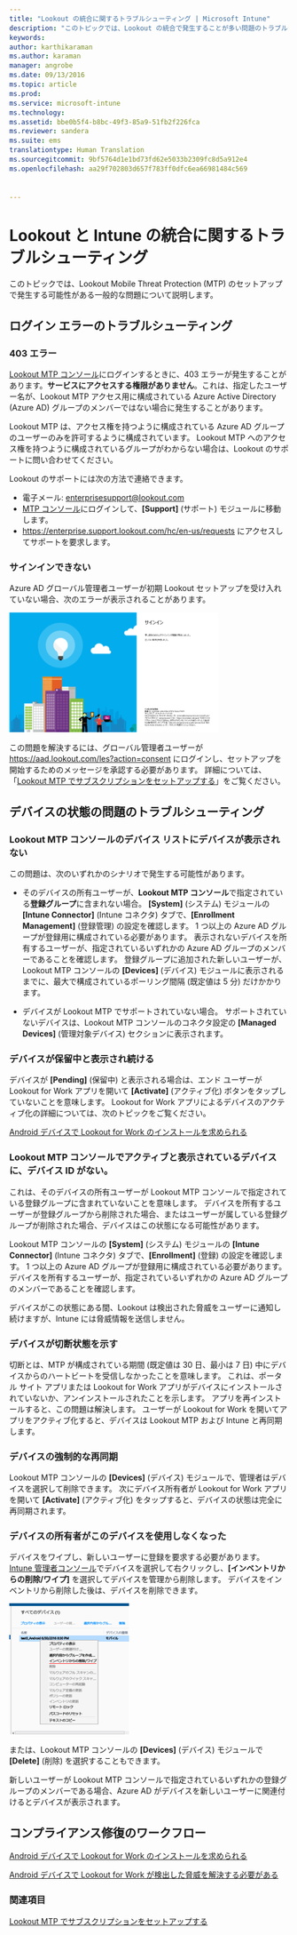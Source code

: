 ```yaml
---
title: "Lookout の統合に関するトラブルシューティング | Microsoft Intune"
description: "このトピックでは、Lookout の統合で発生することが多い問題のトラブルシューティングについて説明します"
keywords: 
author: karthikaraman
ms.author: karaman
manager: angrobe
ms.date: 09/13/2016
ms.topic: article
ms.prod: 
ms.service: microsoft-intune
ms.technology: 
ms.assetid: bbe0b5f4-b8bc-49f3-85a9-51fb2f226fca
ms.reviewer: sandera
ms.suite: ems
translationtype: Human Translation
ms.sourcegitcommit: 9bf5764d1e1bd73fd62e5033b2309fc8d5a912e4
ms.openlocfilehash: aa29f702803d657f783ff0dfc6ea66981484c569


---
```


# <a name="troubleshoot-lookout-integration-with-intune"></a>Lookout と Intune の統合に関するトラブルシューティング
このトピックでは、Lookout Mobile Threat Protection (MTP) のセットアップで発生する可能性がある一般的な問題について説明します。
## <a name="troubleshoot-login-errors"></a>ログイン エラーのトラブルシューティング
### <a name="403-errors"></a>403 エラー
[Lookout MTP コンソール](https://aad.lookout.com)にログインするときに、403 エラーが発生することがあります。**サービスにアクセスする権限がありません**。これは、指定したユーザー名が、Lookout MTP アクセス用に構成されている Azure Active Directory (Azure AD) グループのメンバーではない場合に発生することがあります。

Lookout MTP は、アクセス権を持つように構成されている Azure AD グループのユーザーのみを許可するように構成されています。 Lookout MTP へのアクセス権を持つように構成されているグループがわからない場合は、Lookout のサポートに問い合わせてください。

Lookout のサポートには次の方法で連絡できます。

* 電子メール: enterprisesupport@lookout.com
* [MTP コンソール](http://aad.lookout.com)にログインして、**[Support]** (サポート) モジュールに移動します。
* https://enterprise.support.lookout.com/hc/en-us/requests にアクセスしてサポートを要求します。

### <a name="unable-to-sign-in"></a>サインインできない
Azure AD グローバル管理者ユーザーが初期 Lookout セットアップを受け入れていない場合、次のエラーが表示されることがあります。

![サインイン エラーを示す Lookout ログイン画面のスクリーンショット](../media/mtp/lookout-mtp-consent-not-accepted-error.png)

この問題を解決するには、グローバル管理者ユーザーが https://aad.lookout.com/les?action=consent にログインし、セットアップを開始するためのメッセージを承認する必要があります。 詳細については、「[Lookout MTP でサブスクリプションをセットアップする](set-up-your-subscription-with-lookout-mtp.md)」をご覧ください。

## <a name="troubleshoot-device-status-issues"></a>デバイスの状態の問題のトラブルシューティング

### <a name="device-not-showing-up-in-the-lookout-mtp-console-device-list"></a>Lookout MTP コンソールのデバイス リストにデバイスが表示されない

この問題は、次のいずれかのシナリオで発生する可能性があります。
* そのデバイスの所有ユーザーが、**Lookout MTP コンソール**で指定されている**登録グループ**に含まれない場合。  **[System]** (システム) モジュールの **[Intune Connector]** (Intune コネクタ) タブで、**[Enrollment Management]** (登録管理) の設定を確認します。  1 つ以上の Azure AD グループが登録用に構成されている必要があります。  表示されないデバイスを所有するユーザーが、指定されているいずれかの Azure AD グループのメンバーであることを確認します。  登録グループに追加された新しいユーザーが、Lookout MTP コンソールの **[Devices]** (デバイス) モジュールに表示されるまでに、最大で構成されているポーリング間隔 (既定値は 5 分) だけかかります。

* デバイスが Lookout MTP でサポートされていない場合。  サポートされていないデバイスは、Lookout MTP コンソールのコネクタ設定の **[Managed Devices]** (管理対象デバイス) セクションに表示されます。

### <a name="device-continues-to-be-reported-as-pending"></a>デバイスが**保留中**と表示され続ける

デバイスが **[Pending]** (保留中) と表示される場合は、エンド ユーザーが Lookout for Work アプリを開いて **[Activate]** (アクティブ化) ボタンをタップしていないことを意味します。 Lookout for Work アプリによるデバイスのアクティブ化の詳細については、次のトピックをご覧ください。

[Android デバイスで Lookout for Work のインストールを求められる](http://docs.microsoft.com/intune/enduser/you-are-prompted-to-install-lookout-for-work-android)

### <a name="in-the-lookout-mtp-console-a-device-is-showing-as-active-but-does-not-have-a-device-id"></a>Lookout MTP コンソールでアクティブと表示されているデバイスに、デバイス ID がない。  
これは、そのデバイスの所有ユーザーが Lookout MTP コンソールで指定されている登録グループに含まれていないことを意味します。   デバイスを所有するユーザーが登録グループから削除された場合、またはユーザーが属している登録グループが削除された場合、デバイスはこの状態になる可能性があります。

Lookout MTP コンソールの **[System]** (システム) モジュールの **[Intune Connector]** (Intune コネクタ) タブで、**[Enrollment]** (登録) の設定を確認します。  1 つ以上の Azure AD グループが登録用に構成されている必要があります。  デバイスを所有するユーザーが、指定されているいずれかの Azure AD グループのメンバーであることを確認します。  

デバイスがこの状態にある間、Lookout は検出された脅威をユーザーに通知し続けますが、Intune には脅威情報を送信しません。

### <a name="device-shows-disconnected-state"></a>デバイスが切断状態を示す

切断とは、MTP が構成されている期間 (既定値は 30 日、最小は 7 日) 中にデバイスからのハートビートを受信しなかったことを意味します。 これは、ポータル サイト アプリまたは Lookout for Work アプリがデバイスにインストールされていないか、アンインストールされたことを示します。 アプリを再インストールすると、この問題は解決します。 ユーザーが Lookout for Work を開いてアプリをアクティブ化すると、デバイスは Lookout MTP および Intune と再同期します。    

### <a name="forcing-a-resync-on-the-device"></a>デバイスの強制的な再同期
Lookout MTP コンソールの **[Devices]** (デバイス) モジュールで、管理者はデバイスを選択して削除できます。   次にデバイス所有者が Lookout for Work アプリを開いて **[Activate]** (アクティブ化) をタップすると、デバイスの状態は完全に再同期されます。

### <a name="the-owner-of-the-device-is-no-longer-using-this-device"></a>デバイスの所有者がこのデバイスを使用しなくなった
デバイスをワイプし、新しいユーザーに登録を要求する必要があります。  [Intune 管理者コンソール](https://manage.microsoft.com)でデバイスを選択して右クリックし、**[インベントリからの削除/ワイプ]** を選択してデバイスを管理から削除します。 デバイスをインベントリから削除した後は、デバイスを削除できます。

![Intune 管理者コンソールのデバイス モジュールの [インベントリからの削除/ワイプ] オプションが表示されたスクリーンショット](../media/mtp/mtp-retire-device-intune-console.png)

または、Lookout MTP コンソールの **[Devices]** (デバイス) モジュールで **[Delete]** (削除) を選択することもできます。  

新しいユーザーが Lookout MTP コンソールで指定されているいずれかの登録グループのメンバーである場合、Azure AD がデバイスを新しいユーザーに関連付けるとデバイスが表示されます。

## <a name="compliance-remediation-workflows"></a>コンプライアンス修復のワークフロー
[Android デバイスで Lookout for Work のインストールを求められる]( http://docs.microsoft.com/intune/enduser/you-are-prompted-to-install-lookout-for-work-android)

[Android デバイスで Lookout for Work が検出した脅威を解決する必要がある](http://docs.microsoft.com/intune/enduser/you-need-to-resolve-a-threat-found-by-lookout-for-work-android)


### <a name="see-also"></a>関連項目
[Lookout MTP でサブスクリプションをセットアップする](https://docs.microsoft.com/en-us/intune/deploy-use/set-up-your-subscription-with-lookout-mtp)



<!--HONumber=Nov16_HO2-->


